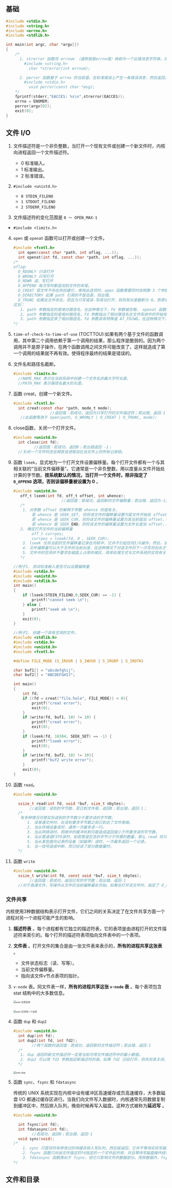## 基础

```c
#include <stdio.h>
#include <string.h>
#include <errno.h>
#include <stdlib.h>

int main(int argc, char *argv[])
{
    /*
      1. strerror 函数将 errnum （通常就是errno值）映射为一个出错消息字符串，并且返回此字符串的指针。
        #include <string.h>
          char *strerror(int errnum);

      2. perror 函数基于 errno 的当前值，在标准错误上产生一条错误消息，然后返回。
        #include <stdio.h>
          void perror(const char *msg);
    */
    fprintf(stderr,"EACCES: %s\n",strerror(EACCES));
    errno = ENOMEM;
    perror(argv[0]);
    exit(0);
}
```

## 文件 I/O

1. 文件描述符是一个非负整数，当打开一个现有文件或创建一个新文件时，内核向进程返回一个文件描述符。

   *  0 标准输入。
   * 1 标准输出。
   * 2 标准错误。

2. `#include <unistd.h>` 

   * `0 STDIN_FILENO`
   * `1 STDOUT_FILENO` 
   * `2 STDERR_FILENO`

3.  文件描述符的变化范围是 `0 ～ OPEN_MAX-1`

   * `#include <limits.h>`

4. `open` 或 `openat` 函数可以打开或创建一个文件。

   ```c
   #include <fcntl.h>
     int open(const char *path, int oflag, ...));
     int openat(int fd, const char *path, int oflag, ...));
   /*
   oflag:
     O_RDONLY 只读打开
     O_WRONLY 只写打开
     O_RDWR 读、写打开
     O_APPEND 每次写时都追加到文件的末尾。
     O_CREAT 若文件不存在则创建它，使用此选项时，open 函数需要同时说明第 3 个参数 mode（文件权限位）
     O_DIRECTORY 如果 path 引用的不是目录，则出错。
     O_TRUNC 如果此文件存在，而且为只写或读-写成功打开，则将其长度截断为 0。而原来存于该文件的资料也会消失。
   区别：
      1. path 参数指定的是绝对路径名，在这种情况下，fd 参数被忽略， openat 函数就相当于 open 函数。
      2. path 参数指定的是相对路径名，fd 参数指出了相对路径名在文件系统中的开始地址。fd 参数是通过打开相对路径名所在的目录来获取。
      3. path 参数指定来了相对路径名，fd 参数具有特殊值 AT_FDCWD。在这种情况下，路径名在当前工作目录中获取，openat 函数在操作上与 open 函数类似。
   */
   ```

5.  `time-of-check-to-time-of-use` (TOCTTOU):如果有两个基于文件的函数调用，其中第二个调用依赖于第一个调用的结果，那么程序是脆弱的。因为两个调用并不是原子操作，在两个函数调用之间文件可能改变了，这样就造成了第一个调用的结果就不再有效。使得程序最终的结果是错误的。

6. 文件名和路径名截断。

   ```c
   #include <limits.h>
     //NAME_MAX 表示在当前系统中创建一个文件名的最大字符长度。
     //PATH_MAX 表示路径名最大的长度。
   ```

7. 函数 creat，创建一个新文件。

   ```c
   #include <fcntl.h>
     int creat(const char *path, mode_t mode);
                   //返回值：若成功，返回为只写打开的文件描述符；若出错，返回-1；
      //此函数等效于 open(path, O_WRONLY | O_CREAT | O_TRUNC, mode);
   ```

8. close函数，关闭一个打开文件。

   ```c
   #include <unistd.h>
     int close(int fd);
            //返回值：若成功，返回0；若出错返回 -1；
     //关闭一个文件时还会释放该进程加在该文件上的所有记录锁。
   ```

9. 函数 `lseek`，显式地为一个打开文件设置偏移量。每个打开文件都有一个与其相关联的“当前文件偏移量”。它通常是一个非负整数，用以度量从文件开始处计算的字节数。**按系统默认的情况，当打开一个文件时，除非指定了 `O_APPEND` 选项，否则该偏移量被设置为 0** 。

   ```c
   #include <unistd.h>
      off_t lseek(int fd, off_t offset, int whence);
    					//返回值：若成功，返回新的文件偏移量；若出错，返回为-1。
      /*
       1. 对参数 offset 的解释于参数 whence 的值有关。
           若 whence 是 SEEK_SET, 则将该文件的偏移量设置为距文件开始处 offset 个字节。
           若 whence 是 SEEK_CUR，则将该文件的偏移量设置为其当前值加 offset，offset 可为正或负。
           若 whence 是 SEEK_END，则将该文件的偏移量设置为文件长度加 offset，offset 可正可负。
   	  2. 确定打开文件的当前偏移量
           off_t currpos;
           currpos = lseek(fd, 0 , SEEK_CUR);
       3. lseek 仅将当前的文件偏移量记录在内核中，它并不引起任何I/O操作。然后，该偏移量用于下一个读或写操作。
       4. 文件偏移量可以大于文件的当前长度，在这种情况下对该文件的下一次写将加长才文件并在文件中构成一个空洞。位于文件中但没有写过的字节都被读为0。
       5. 文件中的空洞并不要求在磁盘上占用存储区。具体处理方式与文件系统的实现有关，当定位到超出文件尾端之后写时，对于新写的数据需要分配磁盘块，但是对于原文件尾端和新开始写位置之间的部分则不需要分配磁盘块。
      */
   
   //例子1. 测试标准输入是否可以设置偏移量
   #include <stdio.h>
   #include <unistd.h>
   #include <stdlib.h>
   int main()
   {
       if (lseek(STDIN_FILENO,0,SEEK_CUR) == -1) {
           printf("cannot seek \n");
       } else {
           printf("seek ok \n");
       }
       exit(0);
   }
   
   //例子2. 创建一个具有空洞的文件。
   #include <stdlib.h>
   #include <stdio.h>
   #include <unistd.h>
   #include <fcntl.h>
   
   #define FILE_MODE (S_IRUSR | S_IWUSR | S_IRGRP | S_IROTH)
   
   char buf1[] = "abcdefghij";
   char buf2[] = "ABCDEFGHIJ";
   
   int main()
   {
       int fd;
       if ((fd = creat("file.hole", FILE_MODE)) < 0){
           printf("creat error");
           exit(0);
       }
       if (write(fd, buf1, 10) != 10) {
           printf("creat error");
           exit(0);
       }
       if (lseek(fd, 16384, SEEK_SET) == -1) {
           printf("lseek error");
           exit(0);
       }
       if (write(fd, buf2, 10) != 10){
           printf("buf2 write error");
       }
       exit(0);
   }
   ```

10. 函数 `read`。

    ```c
    #include <unistd.h>
    
      ssize_t read(int fd, void *buf, size_t nbytes);
           //返回值：读到的字节数，若已到文件尾，返回0；若出错，返回-1；
      /*
       有多种情况可使实际读到的字节数少于要求读的字节数。
          1. 读普通文件时，在读到要求字节数之前已到达了文件尾端。
          2. 当从终端设备读时，通常一次最多读一行。
          3. 当从网络读时，网络中的缓冲机制可能造成返回值小于所要求读的字节数。
          4. 当从管道或FIFO读时，如若管道包含的字节少于所需的数量，那么 read 将只返回实际可用的字节数。
          5. 当从某些面向记录的设备（如磁带）读时，一次最多返回一个记录。
          6. 当一信号造成中断，而已经读了部分数据量时。
      */
    ```

11. 函数 `write`

    ```c
    #include <unistd.h>
      ssize_t write(int fd, const void *buf, size_t nbytes);
           //返回值：若成功，返回已写的字节数；若出错，返回-1
      //对于普通文件，写操作从文件的当前偏移量处开始。如果在打开该文件时，指定了 O_APPEND 选项，则在每次写操作之前，将文件偏移量设置在文件的当前结尾处。在一次成功写之后，该文件偏移量增加实际写的字节数。
    ```

### 文件共享

内核使用3种数据结构表示打开文件，它们之间的关系决定了在文件共享方面一个进程对另一个进程可能产生的影响。

1. **描述符表** 。每个进程都有它独立的描述符表，它的表项是由进程打开的文件描述符来索引的。每个打开的描述符表项指向文件表中的一个表项。

2. **文件表** 。打开文件的集合是由一张文件表来表示的，**所有的进程共享这张表** 。

   * 文件状态标志（读、写等）。
   * 当前文件偏移量。
   * 指向该文件v节点表项的指针。

3. `v-node`  表。同文件表一样，**所有的进程共享这张 `v-node` 表** 。每个表项包含 stat 结构中的大多数信息。

   <img src="./image/unix-共享文件.png" alt="unix-共享文件" style="zoom:50%;" />

   ​	<img src="./image/unix-打开同一个文件.png" alt="unix-打开同一个文件" style="zoom:50%;" />

12. 函数 `dup` 和 `dup2`

    ```c
    #include <unistd.h>
      int dup(int fd);
      int dup2(int fd, int fd2);
            //两个函数的返回值：若成功，返回新的文件描述符；若出错，返回-1
      /*
       1. dup 返回的新文件描述符一定是当前可用文件描述符中的最小数值。
       2. dup2 可以用 fd2 参数指定新描述符的值。如果 fd2 已经打开，则先将其关闭。如若 fd 等于 fd2，则     dup2 返回 fd2，而不关闭它。
      */
    ```

    <img src="./image/unix-dup.png" alt="unix-dup" style="zoom:50%;" />

13. 函数 `sync`、`fsync` 和 `fdatasync`

    传统的 UNIX 系统实现在内核中设有缓冲区高速缓存或页高速缓存，大多数磁盘 I/O 都通过缓存区进行。当我们向文件写入数据时，内核通常先将数据复制到缓冲区中，然后排入队列，晚些时候再写入磁盘。这种方式被称为**延迟写** 。

    ```c
    #include <unistd.h>
    
      int fsync(int fd);
      int fdatasync(int fd);
            //若成功，返回0；若出错，返回-1
      void sync(void);
    /*
        1. sync 只是将所有修改过的块缓存排入写队列，然后就返回，它并不等待实际写磁盘操作结束。通常，称为 update 的系统守护进程周期性地调用 sync 函数。这就保证了定期冲洗内核的块缓存。
        2. fsync 函数只对由文件描述符fd指定的一个文件起作用，并且等待写磁盘操作结束才返回。
        3. fdatasync 函数类似于 fsync，但它只影响文件的数据部分。而除数据外，fsync 还会同步更新文件的属性。
    */
    ```

## 文件和目录

